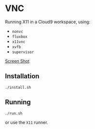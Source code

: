 VNC
===

Running X11 in a Cloud9 workspace, using:

- `nonvc`
- `fluxbox`
- `x11vnc`
- `xvfb`
- `supervisor`

[Screen Shot](screenshot.png)

Installation
------------

    ./install.sh

Running
-------

    ./run.sh
    
or use the `X11` runner.
